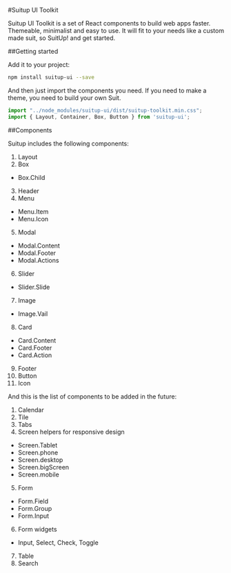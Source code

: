 #Suitup UI Toolkit

Suitup UI Toolkit is a set of React components to build web apps faster. Themeable, minimalist and easy to use. It will fit to your needs like a custom made suit, so SuitUp! and get started.

##Getting started

Add it to your project:

```bash
npm install suitup-ui --save
```
And then just import the components you need. If you need to make a theme, you need to build your own Suit.

```javascript
import "../node_modules/suitup-ui/dist/suitup-toolkit.min.css";
import { Layout, Container, Box, Button } from 'suitup-ui';
``` 
##Components

Suitup includes the following components:

1. Layout
2. Box
  * Box.Child
3. Header
4. Menu
  * Menu.Item
  * Menu.Icon
5. Modal
  * Modal.Content
  * Modal.Footer
  * Modal.Actions
6. Slider
  * Slider.Slide
7. Image
  * Image.Vail
8. Card
  * Card.Content
  * Card.Footer
  * Card.Action
9. Footer
10. Button
11. Icon


And this is the list of components to be added in the future:

1. Calendar
2. Tile
3. Tabs
4. Screen helpers for responsive design
  * Screen.Tablet
  * Screen.phone
  * Screen.desktop
  * Screen.bigScreen
  * Screen.mobile
5. Form
  * Form.Field
  * Form.Group
  * Form.Input
6. Form widgets
  * Input, Select, Check, Toggle
7. Table
8. Search
